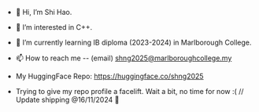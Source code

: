 - 👋 Hi, I’m Shi Hao.
- 👀 I’m interested in C++.
- 🌱 I’m currently learning IB diploma (2023-2024) in Marlborough College.
- 📫 How to reach me -- (email) shng2025@marlboroughcollege.my

- My HuggingFace Repo: https://huggingface.co/shng2025
- Trying to give my repo profile a facelift. Wait a bit, no time for now :(  // Update shipping @16/11/2024 🎉

<!---
Ice-Citron/Ice-Citron is a ✨ special ✨ repository because its `README.md` (this file) appears on your GitHub profile.
You can click the Preview link to take a look at your changes.
--->

